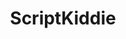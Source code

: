 ---
layout: tag-list
type: tag
title: ScriptKiddie
slug: ScriptKiddie
category: Tag
sidebar: false
description: >
    Nivel Medio.
---